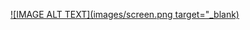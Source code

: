 [![IMAGE ALT TEXT](images/screen.png target="_blank)](https://www.youtube.com/watch?v=pV8FQpc1NlQ "Youtube_Video" )